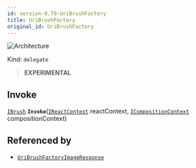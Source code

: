 ```yaml
---
id: version-0.79-UriBrushFactory
title: UriBrushFactory
original_id: UriBrushFactory
---
```


![Architecture](https://img.shields.io/badge/architecture-new_only-blue)

Kind: `delegate`

> **EXPERIMENTAL**

## Invoke
[`IBrush`](IBrush) **`Invoke`**([`IReactContext`](IReactContext) reactContext, [`ICompositionContext`](ICompositionContext) compositionContext)

## Referenced by
- [`UriBrushFactoryImageResponse`](UriBrushFactoryImageResponse)
